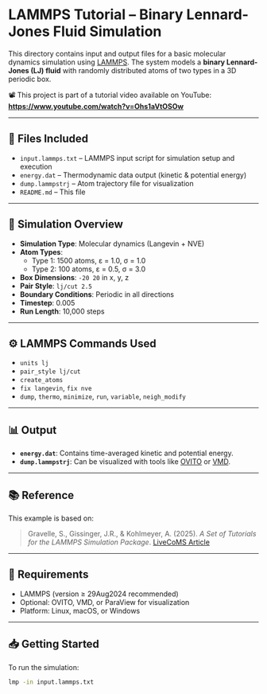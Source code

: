 # LAMMPS Tutorial – Binary Lennard-Jones Fluid Simulation

This directory contains input and output files for a basic molecular dynamics simulation using [LAMMPS](https://lammps.sandia.gov/). The system models a **binary Lennard-Jones (LJ) fluid** with randomly distributed atoms of two types in a 3D periodic box.

📽️ This project is part of a tutorial video available on YouTube:  
**https://www.youtube.com/watch?v=Ohs1aVtOSOw** 

---

## 📁 Files Included

- `input.lammps.txt` – LAMMPS input script for simulation setup and execution  
- `energy.dat` – Thermodynamic data output (kinetic & potential energy)  
- `dump.lammpstrj` – Atom trajectory file for visualization  
- `README.md` – This file

---

## 📌 Simulation Overview

- **Simulation Type**: Molecular dynamics (Langevin + NVE)
- **Atom Types**:  
  - Type 1: 1500 atoms, ε = 1.0, σ = 1.0  
  - Type 2: 100 atoms, ε = 0.5, σ = 3.0  
- **Box Dimensions**: `-20 20` in x, y, z  
- **Pair Style**: `lj/cut 2.5`  
- **Boundary Conditions**: Periodic in all directions  
- **Timestep**: 0.005  
- **Run Length**: 10,000 steps  

---

## ⚙️ LAMMPS Commands Used

- `units lj`  
- `pair_style lj/cut`  
- `create_atoms`  
- `fix langevin`, `fix nve`  
- `dump`, `thermo`, `minimize`, `run`, `variable`, `neigh_modify`  

---

## 📊 Output

- **`energy.dat`**: Contains time-averaged kinetic and potential energy.  
- **`dump.lammpstrj`**: Can be visualized with tools like [OVITO](https://www.ovito.org/) or [VMD](https://www.ks.uiuc.edu/Research/vmd/).  

---

## 📚 Reference

This example is based on:

> Gravelle, S., Gissinger, J.R., & Kohlmeyer, A. (2025). *A Set of Tutorials for the LAMMPS Simulation Package*. [LiveCoMS Article](https://github.com/lammpstutorials/lammpstutorials-article)

---

## 🔧 Requirements

- LAMMPS (version ≥ 29Aug2024 recommended)  
- Optional: OVITO, VMD, or ParaView for visualization  
- Platform: Linux, macOS, or Windows

---

## 📥 Getting Started

To run the simulation:

```bash
lmp -in input.lammps.txt
